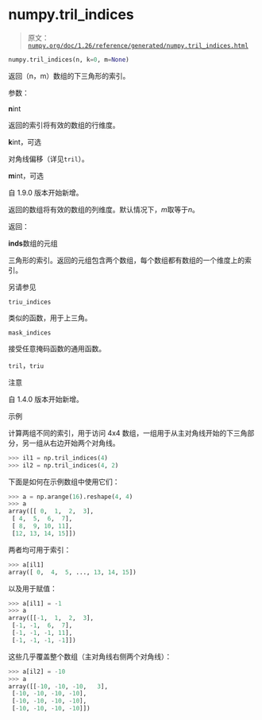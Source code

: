 # numpy.tril_indices

> 原文：[`numpy.org/doc/1.26/reference/generated/numpy.tril_indices.html`](https://numpy.org/doc/1.26/reference/generated/numpy.tril_indices.html)

```py
numpy.tril_indices(n, k=0, m=None)
```

返回（n，m）数组的下三角形的索引。

参数：

**n**int

返回的索引将有效的数组的行维度。

**k**int，可选

对角线偏移（详见`tril`）。

**m**int，可选

自 1.9.0 版本开始新增。

返回的数组将有效的数组的列维度。默认情况下，*m*取等于*n*。

返回：

**inds**数组的元组

三角形的索引。返回的元组包含两个数组，每个数组都有数组的一个维度上的索引。

另请参见

`triu_indices`

类似的函数，用于上三角。

`mask_indices`

接受任意掩码函数的通用函数。

`tril`，`triu`

注意

自 1.4.0 版本开始新增。

示例

计算两组不同的索引，用于访问 4x4 数组，一组用于从主对角线开始的下三角部分，另一组从右边开始两个对角线。

```py
>>> il1 = np.tril_indices(4)
>>> il2 = np.tril_indices(4, 2) 
```

下面是如何在示例数组中使用它们：

```py
>>> a = np.arange(16).reshape(4, 4)
>>> a
array([[ 0,  1,  2,  3],
 [ 4,  5,  6,  7],
 [ 8,  9, 10, 11],
 [12, 13, 14, 15]]) 
```

两者均可用于索引：

```py
>>> a[il1]
array([ 0,  4,  5, ..., 13, 14, 15]) 
```

以及用于赋值：

```py
>>> a[il1] = -1
>>> a
array([[-1,  1,  2,  3],
 [-1, -1,  6,  7],
 [-1, -1, -1, 11],
 [-1, -1, -1, -1]]) 
```

这些几乎覆盖整个数组（主对角线右侧两个对角线）：

```py
>>> a[il2] = -10
>>> a
array([[-10, -10, -10,   3],
 [-10, -10, -10, -10],
 [-10, -10, -10, -10],
 [-10, -10, -10, -10]]) 
```
